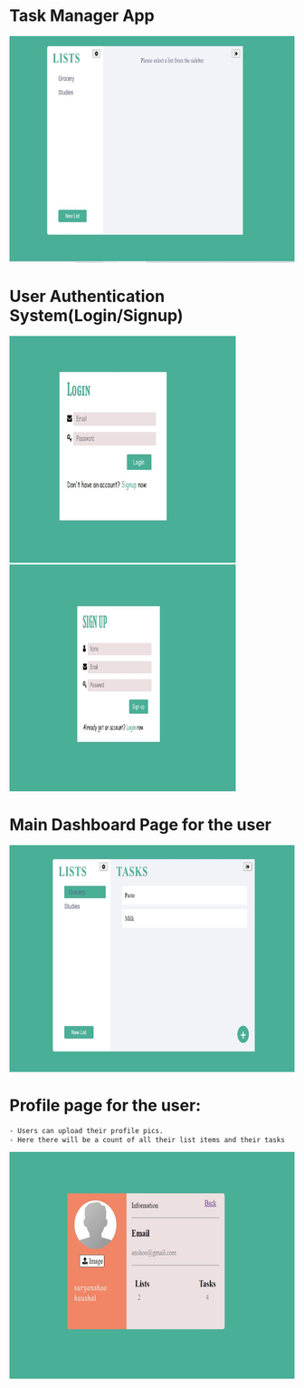 # Task Manager App
<img src="public/img/Capture.JPG" width="600px" height="400px">

# User Authentication System(Login/Signup)
<img src = "public/img/login.JPG" width="400px" height="400px">       <img src = "public/img/signup.JPG" width="400px" height="400px">

# Main Dashboard Page for the user
<img src = "public/img/dashboard.JPG" width = "600px" height="400px">

# Profile page for the user:
    - Users can upload their profile pics.
    - Here there will be a count of all their list items and their tasks


<img src = "public/img/profile.JPG" width = "600px" height="400px">